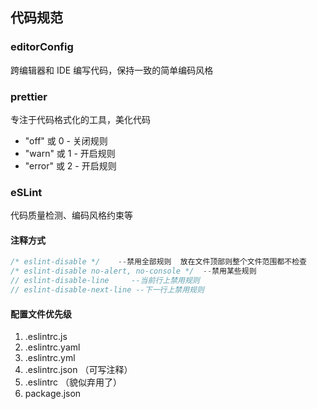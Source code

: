 ## 代码规范

### editorConfig

跨编辑器和 IDE 编写代码，保持一致的简单编码风格

### prettier

专注于代码格式化的工具，美化代码

-   "off" 或 0 - 关闭规则
-   "warn" 或 1 - 开启规则
-   "error" 或 2 - 开启规则

### eSLint

代码质量检测、编码风格约束等

#### 注释方式

```js
/* eslint-disable */    --禁用全部规则  放在文件顶部则整个文件范围都不检查
/* eslint-disable no-alert, no-console */  --禁用某些规则
// eslint-disable-line     --当前行上禁用规则
// eslint-disable-next-line --下一行上禁用规则
```

#### 配置文件优先级

1. .eslintrc.js
2. .eslintrc.yaml
3. .eslintrc.yml
4. .eslintrc.json （可写注释）
5. .eslintrc （貌似弃用了）
6. package.json
